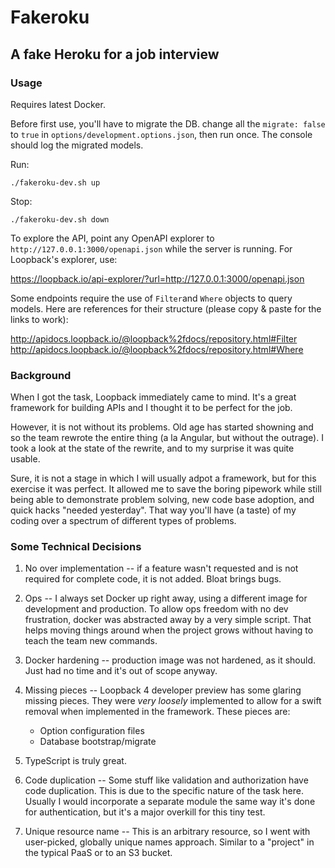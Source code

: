 # Fakeroku
## A fake Heroku for a job interview

### Usage

Requires latest Docker.

Before first use, you'll have to migrate the DB. change all the `migrate: false` to `true` in `options/development.options.json`, then run once. The console should log the migrated models.

Run:

`./fakeroku-dev.sh up`

Stop:

`./fakeroku-dev.sh down`

To explore the API, point any OpenAPI explorer to `http://127.0.0.1:3000/openapi.json` while the server is running. For Loopback's explorer, use:

https://loopback.io/api-explorer/?url=http://127.0.0.1:3000/openapi.json

Some endpoints require the use of `Filter`and `Where` objects to query models. Here are references for their structure (please copy & paste for the links to work):

http://apidocs.loopback.io/@loopback%2fdocs/repository.html#Filter
http://apidocs.loopback.io/@loopback%2fdocs/repository.html#Where


### Background

When I got the task, Loopback immediately came to mind. It's a great framework for building APIs and I thought it to be perfect for the job.

However, it is not without its problems. Old age has started showning and so the team rewrote the entire thing (a la Angular, but without the outrage). I took a look at the state of the rewrite, and to my surprise it was quite usable.

Sure, it is not a stage in which I will usually adpot a framework, but for this exercise it was perfect. It allowed me to save the boring pipework while still being able to demonstrate problem solving, new code base adoption, and quick hacks "needed yesterday". That way you'll have (a taste) of my coding over a spectrum of different types of problems.

### Some Technical Decisions

1. No over implementation -- if a feature wasn't requested and is not required for complete code, it is not added. Bloat brings bugs.

2. Ops -- I always set Docker up right away, using a different image for development and production. To allow ops freedom with no dev frustration, docker was abstracted away by a very simple script. That helps moving things around when the project grows without having to teach the team new commands.

3. Docker hardening -- production image was not hardened, as it should. Just had no time and it's out of scope anyway.

4. Missing pieces -- Loopback 4 developer preview has some glaring missing pieces. They were *very loosely* implemented to allow for a swift removal when implemented in the framework. These pieces are:
    - Option configuration files
    - Database bootstrap/migrate

5. TypeScript is truly great.

6. Code duplication -- Some stuff like validation and authorization have code duplication. This is due to the specific nature of the task here. Usually I would incorporate a separate module the same way it's done for authentication, but it's a major overkill for this tiny test.

7. Unique resource name -- This is an arbitrary resource, so I went with user-picked, globally unique names approach. Similar to a "project" in the typical PaaS or to an S3 bucket.
